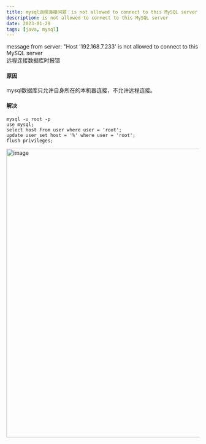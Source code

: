 ```yaml
---
title: mysql远程连接问题：is not allowed to connect to this MySQL server
description: is not allowed to connect to this MySQL server  
date: 2023-01-29
tags: [java, mysql]
---
```


message from server: "Host '192.168.7.233' is not allowed to connect to this MySQL server  
远程连接数据库时报错  

#### 原因
mysql数据库只允许自身所在的本机器连接，不允许远程连接。

#### 解决

```shell
mysql -u root -p
use mysql;
select host from user where user = 'root';
update user set host = '%' where user = 'root';
flush privileges;
```

<img width="752" alt="image" src="https://user-images.githubusercontent.com/49633468/215310377-78b16008-e0f4-4848-a175-4e206566441a.png">
